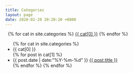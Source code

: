 ```yaml
---
title: Categories
layout: page
date: 2020-02-20 20:20:20 +0800
---
```

<div id='tag_cloud'>
<i class="fa fa-folder-o" aria-hidden="true"></i>&nbsp;
{% for cat in site.categories %}
<a href="#{{ cat[0] }}" title="{{ cat[0] }}" rel="{{ cat[1].size }}">{{ cat[0] }}</a>
{% endfor %}
</div>
<ul class="listing">
{% for cat in site.categories %}
  <li class="listing-seperator" id="{{ cat[0] }}">{{ cat[0] }}</li>
{% for post in cat[1] %}
  <li class="listing-item">
  <time datetime="{{ post.date | date:"%Y-%m-%d" }}">{{ post.date | date:"%Y-%m-%d" }}</time>
  <a href="{{ site.url }}{{ post.url }}" title="{{ post.title }}">{{ post.title }}</a>
  </li>
{% endfor %}
{% endfor %}
</ul>
